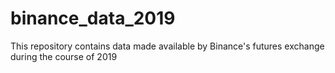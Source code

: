 # binance_data_2019
This repository contains data made available by Binance's futures exchange during the course of 2019
